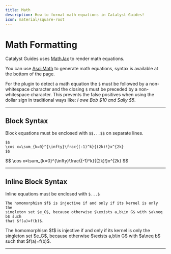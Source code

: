 ```yaml
---
title: Math
description: How to format math equations in Catalyst Guides!
icon: material/square-root
---
```


# Math Formatting

Catalyst Guides uses [MathJax](https://www.mathjax.org) to render math equations.

You can use [AsciiMath](https://asciimath.org) to generate math equations, syntax is available at the bottom of the page.

For the plugin to detect a math equation the `$` must be followed by a non-whitespace character and the closing `$` must be preceded by a non-whitespace character. This prevents the false positives when using the dollar sign in traditional ways like: *I owe Bob $10 and Sally $5*.

---

## Block Syntax

Block equations must be enclosed with `$$...$$` on separate lines.

```
$$
\cos x=\sum_{k=0}^{\infty}\frac{(-1)^k}{(2k)!}x^{2k}
$$
```
<div class="result" markdown>
$$
\cos x=\sum_{k=0}^{\infty}\frac{(-1)^k}{(2k)!}x^{2k}
$$
</div>

---

## Inline Block Syntax

Inline equations must be enclosed with `$...$`

```
The homomorphism $f$ is injective if and only if its kernel is only the
singleton set $e_G$, because otherwise $\exists a,b\in G$ with $a\neq b$ such
that $f(a)=f(b)$.
```
<div class="result" markdown>
The homomorphism $f$ is injective if and only if its kernel is only the
singleton set $e_G$, because otherwise $\exists a,b\in G$ with $a\neq b$ such
that $f(a)=f(b)$.
</div>

---
